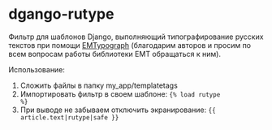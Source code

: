 dgango-rutype
=============

Фильтр для шаблонов Django, выполняющий типографирование русских текстов при помощи [EMTypograph](http://mdash.ru/) (благодарим авторов и просим по всем вопросам работы библиотеки EMT обращаться к ним).

Использование:

1. Сложить файлы в папку my_app/templatetags
2. Импортировать фильтр в своем шаблоне: <code>{% load rutype %}</code>
3. При выводе не забываем отключить экранирование: <code>{{ article.text|rutype|safe }}</code>
